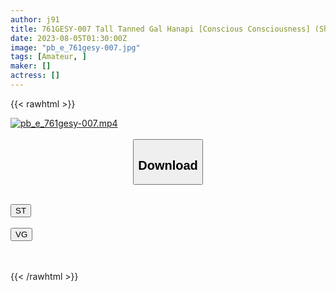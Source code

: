 ```yaml
---
author: j91
title: 761GESY-007 Tall Tanned Gal Hanapi [Conscious Consciousness] (Shibuya Hana)
date: 2023-08-05T01:30:00Z
image: "pb_e_761gesy-007.jpg"
tags: [Amateur, ]
maker: []
actress: []
---
```



{{< rawhtml >}}

<div class="video" data-videoid="0Vmw1KxVGwSboZ3">
    <a href="javascript:;">
        <img src="https://my.j91.asia/posts/pb_e_761gesy-007/pb_e_761gesy-007.jpg" width="WIDTH" height="HEIGHT" alt="pb_e_761gesy-007.mp4" loading="lazy">
    </a>
</div>

<script type="text/javascript" src="https://j91.asia/asset/on-demand-st.js"></script>

<br>
  <link rel="stylesheet" href="https://j91.asia/asset/bs5.css">
  
  <center>
  <button class="btn btn-primary" type="button" data-bs-toggle="collapse" data-bs-target=".multi-collapse" aria-expanded="false" aria-controls="multiCollapseExample1 multiCollapseExample2"><h2>Download</h2></button></center>
</p>
<div class="row">
  <div class="col">
    <div class="collapse multi-collapse" id="multiCollapseExample1">
      <div class="card card-body">
	      	      <br>
<div class="buttons">  
<a href="https://streamtape.to/v/0Vmw1KxVGwSboZ3"><button class="btn-hover color-3"><i class="fa fa-download"></i> ST</button></a></div>
    </div>
  </div>
</div>
  <div class="col">
    <div class="collapse multi-collapse" id="multiCollapseExample2">
      <div class="card card-body">
	      <br>
<div class="buttons">
    <a href="https://vgembed.com/v/edVqE491V8OYWmQ"><button class="btn-hover color-9"><i class="fa fa-download"></i> VG</button></a></div>
<br><br>
      </div>
    </div>
  </div>
</div>

{{< /rawhtml >}}